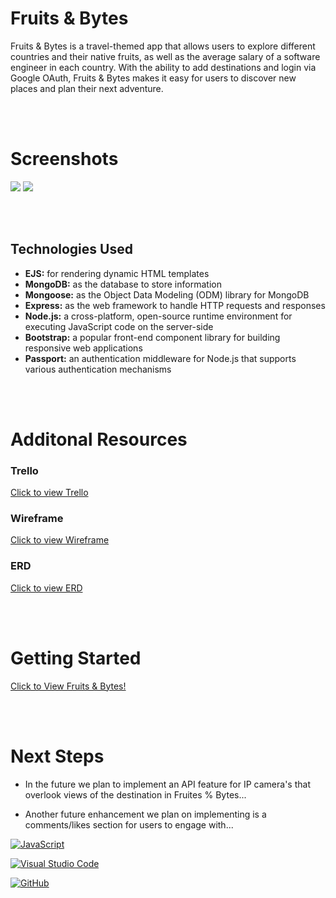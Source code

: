 # Fruits & Bytes

Fruits & Bytes is a travel-themed app that allows users to explore different countries and their native fruits, as well as the average salary of a software engineer in each country. With the ability to add destinations and login via Google OAuth, Fruits & Bytes makes it easy for users to discover new places and plan their next adventure.

<br><br>

# Screenshots

<img src="url to your image on imgur">
<img src="url to your image on imgur">

<br><br>

## Technologies Used

- **EJS:** for rendering dynamic HTML templates
- **MongoDB:** as the database to store information
- **Mongoose:** as the Object Data Modeling (ODM) library for MongoDB
- **Express:** as the web framework to handle HTTP requests and responses
- **Node.js:** a cross-platform, open-source runtime environment for executing JavaScript code on the server-side
- **Bootstrap:** a popular front-end component library for building responsive web applications
- **Passport:** an authentication middleware for Node.js that supports various authentication mechanisms

<br><br>

# Additonal Resources

### Trello

[Click to view Trello](https://trello.com/invite/b/G35PcUN2/ATTIa4601109d99ed33b63e6f7350cf08a405433F3A7/destinations)

### Wireframe

[Click to view Wireframe](https://app.moqups.com/dTRslwFI4tiwBumZfZ1avWF9hUI20qGV/view/page/a8)

### ERD

[Click to view ERD](https://lucid.app/lucidchart/72bd2602-f1df-4337-a186-f2d3f7a6d5a3/edit?viewport_loc=397%2C-75%2C1365%2C1075%2C0_0&invitationId=inv_55b1d2a0-9eae-4822-95e3-aed61e484ef4)


<br><br>

# Getting Started

[Click to View Fruits & Bytes!](https://fruitsandbytes.herokuapp.com/)

<br><br>

# Next Steps


- In the future we plan to implement an API feature for IP camera's that overlook views of the destination in Fruites % Bytes...

- Another future enhancement we plan on implementing is a comments/likes section for users to engage with... 

[![JavaScript](https://img.shields.io/badge/--F7DF1E?logo=javascript&logoColor=000)](https://www.javascript.com/)

[![Visual Studio Code](https://img.shields.io/badge/--007ACC?logo=visual%20studio%20code&logoColor=ffffff)](https://code.visualstudio.com/)

[![GitHub](https://img.shields.io/badge/--181717?logo=github&logoColor=ffffff)](https://github.com/)

